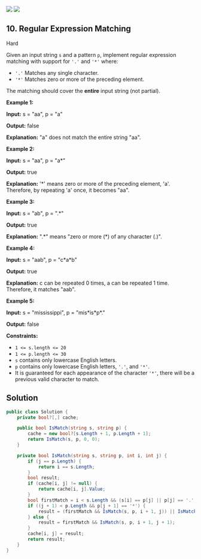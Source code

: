 [![](https://img.shields.io/github/stars/LeetCode-in-Net/LeetCode-in-Net?label=Stars&style=flat-square)](https://github.com/LeetCode-in-Net/LeetCode-in-Net)
[![](https://img.shields.io/github/forks/LeetCode-in-Net/LeetCode-in-Net?label=Fork%20me%20on%20GitHub%20&style=flat-square)](https://github.com/LeetCode-in-Net/LeetCode-in-Net/fork)

## 10\. Regular Expression Matching

Hard

Given an input string `s` and a pattern `p`, implement regular expression matching with support for `'.'` and `'*'` where:

*   `'.'` Matches any single character.
*   `'*'` Matches zero or more of the preceding element.

The matching should cover the **entire** input string (not partial).

**Example 1:**

**Input:** s = "aa", p = "a"

**Output:** false

**Explanation:** "a" does not match the entire string "aa". 

**Example 2:**

**Input:** s = "aa", p = "a\*"

**Output:** true

**Explanation:** '\*' means zero or more of the preceding element, 'a'. Therefore, by repeating 'a' once, it becomes "aa". 

**Example 3:**

**Input:** s = "ab", p = ".\*"

**Output:** true

**Explanation:** ".\*" means "zero or more (\*) of any character (.)". 

**Example 4:**

**Input:** s = "aab", p = "c\*a\*b"

**Output:** true

**Explanation:** c can be repeated 0 times, a can be repeated 1 time. Therefore, it matches "aab". 

**Example 5:**

**Input:** s = "mississippi", p = "mis\*is\*p\*."

**Output:** false 

**Constraints:**

*   `1 <= s.length <= 20`
*   `1 <= p.length <= 30`
*   `s` contains only lowercase English letters.
*   `p` contains only lowercase English letters, `'.'`, and `'*'`.
*   It is guaranteed for each appearance of the character `'*'`, there will be a previous valid character to match.

## Solution

```csharp
public class Solution {
    private bool?[,] cache;

    public bool IsMatch(string s, string p) {
        cache = new bool?[s.Length + 1, p.Length + 1];
        return IsMatch(s, p, 0, 0);
    }

    private bool IsMatch(string s, string p, int i, int j) {
        if (j == p.Length) {
            return i == s.Length;
        }
        bool result;
        if (cache[i, j] != null) {
            return cache[i, j].Value;
        }
        bool firstMatch = i < s.Length && (s[i] == p[j] || p[j] == '.');
        if ((j + 1) < p.Length && p[j + 1] == '*') {
            result = (firstMatch && IsMatch(s, p, i + 1, j)) || IsMatch(s, p, i, j + 2);
        } else {
            result = firstMatch && IsMatch(s, p, i + 1, j + 1);
        }
        cache[i, j] = result;
        return result;
    }
}
```